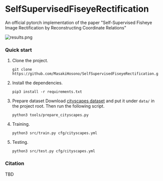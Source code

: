 # SelfSupervisedFiseyeRectification
An official pytorch implementation of the paper "Self-Supervised Fisheye Image Rectification by Reconstructing Coordinate Relations"

![results.png](https://raw.githubusercontent.com/MasakiHosono/SelfSupervisedFiseyeRectification/main/statics/results.png?token=AE3JGTILIUUWKEVVPLRUK33ANSDHY "results.png")

### Quick start
1. Clone the project.
   ```
   git clone https://github.com/MasakiHosono/SelfSupervisedFiseyeRectification.git
   ```

1. Install the dependencies.
   ```
   pip3 install -r requirements.txt
   ```

1. Prepare dataset
   Download [cityscapes dataset](https://www.cityscapes-dataset.com) and put it under `data/` in the project root.
   Then run the following script.
   ```
   python3 tools/prepare_cityscapes.py
   ```

1. Training.
   ```
   python3 src/train.py cfg/cityscapes.yml
   ```

1. Testing.
   ```
   python3 src/test.py cfg/cityscapes.yml
   ```

### Citation
TBD
